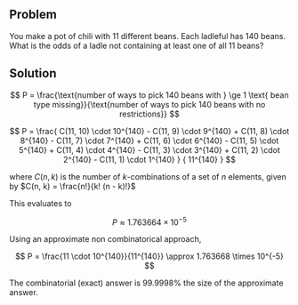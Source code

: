 ## Problem

You make a pot of chili with 11 different beans. Each ladleful has 140 beans. What is the odds of a ladle not containing at least one of all 11 beans?

## Solution

$$
P = \frac{\text{number of ways to pick 140 beans with } \ge 1 \text{ bean type missing}}{\text{number of ways to pick 140 beans with no restrictions}}
$$

$$
P = \frac{
   C(11, 10) \cdot 10^{140} -
   C(11, 9) \cdot 9^{140} +
   C(11, 8) \cdot 8^{140} -
   C(11, 7) \cdot 7^{140} +
   C(11, 6) \cdot 6^{140} -
   C(11, 5) \cdot 5^{140} +
   C(11, 4) \cdot 4^{140} -
   C(11, 3) \cdot 3^{140} +
   C(11, 2) \cdot 2^{140} -
   C(11, 1) \cdot 1^{140}
   } { 11^{140} }
$$

where $C(n, k)$ is the number of $k$-combinations of a set of $n$ elements, given by $C(n, k) = \frac{n!}{k! (n - k)!}$

This evaluates to

$$
P \approx 1.763664 \times 10^{-5}
$$

Using an approximate non combinatorical approach,

$$
P = \frac{11 \cdot 10^{140}}{11^{140}} \approx 1.763668 \times 10^{-5}
$$

The combinatorial (exact) answer is 99.9998\% the size of the approximate answer.
